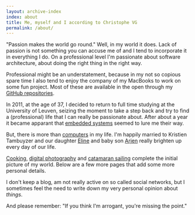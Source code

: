 ```yaml
---
layout: archive-index
index: about
title: Me, myself and I according to Christophe VG
permalink: /about/
---
```


"Passion makes the world go round." Well, in my world it does. Lack of passion
is not something you can accuse me of and I tend to incorporate it in
everything I do. On a professional level I'm passionate about software
architecture, about doing the right thing in the right way.

Professional might be an understatement, because in my not so copious spare
time I also tend to enjoy the company of my MacBooks to work on some fun
project. Most of these are available in the open through my [GitHub
repositories](http://github.com/christophevg).

In 2011, at the age of 37, I decided to return to full time studying at the
University of Leuven, seizing the moment to take a step back and try to find a
(professional) life that I can really be passionate about. After about a year
it became apparant that [embedded systems](/embedded) seemed to lure me their
way.

But, there is more than [computers](/it) in my life. I'm happily married to
Kristien Tambuyzer and our daughter [Eline](http://eline.vg) and baby son
[Arjen](http://arjen.vg) really brighten up every day of our life.

[Cooking](/koken), [digital photography](/fotografie) and [catamaran
sailing](/zeilen) complete the initial picture of my world. Below are a few
more pages that add some more personal details.

I don't keep a blog, am not really active on so called social networks, but I
sometimes feel the need to write down my very personal opinion about
_things_.

And please remember: "If you think I'm arrogant, you're missing the point."

